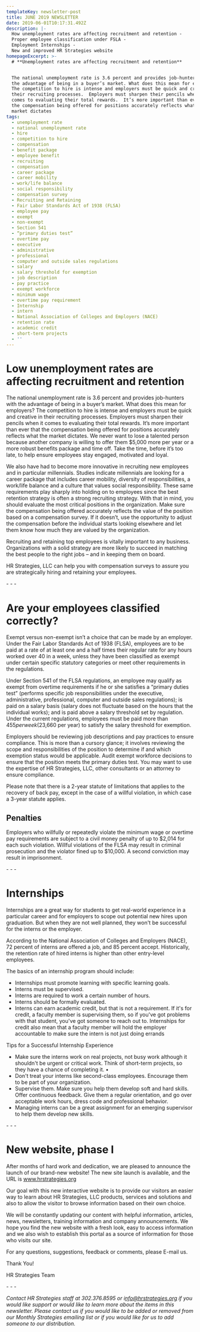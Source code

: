 ```yaml
---
templateKey: newsletter-post
title: JUNE 2019 NEWSLETTER
date: 2019-06-01T10:17:31.492Z
description: |-
  How unemployment rates are affecting recruitment and retention -
  Proper employee classification under FSLA -
  Employment Internships -
  New and improved HR Strategies website
homepageExcerpt: >-
  # **Unemployment rates are affecting recruitment and retention**


  The national unemployment rate is 3.6 percent and provides job-hunters with
  the advantage of being in a buyer’s market. What does this mean for employers?
  The competition to hire is intense and employers must be quick and creative in
  their recruiting processes.  Employers must sharpen their pencils when it
  comes to evaluating their total rewards.  It’s more important than ever that
  the compensation being offered for positions accurately reflects what the
  market dictates
tags:
  - unemployment rate
  - national unemployment rate
  - hire
  - competition to hire
  - compensation
  - benefit package
  - employee benefit
  - recruiting
  - compensation
  - career package
  - career mobility
  - work/life balance
  - social responsibility
  - compensation survey
  - Recruiting and Retaining
  - Fair Labor Standards Act of 1938 (FLSA)
  - employee pay
  - exempt
  - non-exempt
  - Section 541
  - “primary duties test”
  - overtime pay
  - executive
  - administrative
  - professional
  - computer and outside sales regulations
  - salary
  - salary threshold for exemption
  - job description
  - pay practice
  - exempt workforce
  - minimum wage
  - overtime pay requirement
  - Internship
  - intern
  - National Association of Colleges and Employers (NACE)
  - retention rate
  - academic credit
  - short-term projects
  - ''
---
```

# Low unemployment rates are affecting recruitment and retention

The national unemployment rate is 3.6 percent and provides job-hunters with the advantage of being in a buyer’s market. What does this mean for employers?  The competition to hire is intense and employers must be quick and creative in their recruiting processes.  Employers must sharpen their pencils when it comes to evaluating their total rewards.  It’s more important than ever that the compensation being offered for positions accurately reflects what the market dictates.  We never want to lose a talented person because another company is willing to offer them $5,000 more per year or a more robust benefits package and time off.  Take the time, before it’s too late, to help ensure employees stay engaged, motivated and loyal.

We also have had to become more innovative in recruiting new employees and in particular millennials. Studies indicate millennials are looking for a career package that includes career mobility, diversity of responsibilities, a work/life balance and a culture that values social responsibility. These same requirements play sharply into holding on to employees since the best retention strategy is often a strong recruiting strategy. With that in mind, you should evaluate the most critical positions in the organization.  Make sure the compensation being offered accurately reflects the value of the position based on a compensation survey.  If it doesn’t, use the opportunity to adjust the compensation before the individual starts looking elsewhere and let them know how much they are valued by the organization.

Recruiting and retaining top employees is vitally important to any business. Organizations with a solid strategy are more likely to succeed in matching the best people to the right jobs – and in keeping them on board.  

HR Strategies, LLC can help you with compensation surveys to assure you are strategically hiring and retaining your employees.

\- - -

# Are your employees classified correctly?

Exempt versus non-exempt isn’t a choice that can be made by an employer.  Under the Fair Labor Standards Act of 1938 (FLSA), employees are to be paid at a rate of at least one and a half times their regular rate for any hours worked over 40 in a week, unless they have been classified as exempt under certain specific statutory categories or meet other requirements in the regulations.

Under Section 541 of the FLSA regulations, an employee may qualify as exempt from overtime requirements if he or she satisfies a “primary duties test” (performs specific job responsibilities under the executive, administrative, professional, computer and outside sales regulations); is paid on a salary basis (salary does not fluctuate based on the hours that the individual works); and is paid above a salary threshold set by regulation. Under the current regulations, employees must be paid more than $455 per week ($23,660 per year) to satisfy the salary threshold for exemption.

Employers should be reviewing job descriptions and pay practices to ensure compliance.  This is more than a cursory glance; it involves reviewing the scope and responsibilities of the position to determine if and which exemption status would be applicable.  Audit exempt workforce decisions to ensure that the position meets the primary duties test. You may want to use the expertise of HR Strategies, LLC, other consultants or an attorney to ensure compliance.  

Please note that there is a 2-year statute of limitations that applies to the recovery of back pay, except in the case of a willful violation, in which case a 3-year statute applies.

## Penalties

Employers who willfully or repeatedly violate the minimum wage or overtime pay requirements are subject to a civil money penalty of up to $2,014 for each such violation.
Willful violations of the FLSA may result in criminal prosecution and the violator fined up to $10,000. A second conviction may result in imprisonment.

\- - -

# Internships

Internships are a great way for students to get real-world experience in a particular career and for employers to scope out potential new hires upon graduation. But when they are not well planned, they won't be successful for the interns or the employer.

According to the National Association of Colleges and Employers (NACE), 72 percent of interns are offered a job, and 85 percent accept. Historically, the retention rate of hired interns is higher than other entry-level employees.


The basics of an internship program should include:

* Internships must promote learning with specific learning goals.
* Interns must be supervised.
* Interns are required to work a certain number of hours.
* Interns should be formally evaluated.
* Interns can earn academic credit, but that is not a requirement. If it's for credit, a faculty member is supervising them, so if you've got problems with that student, you've got someone to reach out to.  Internships for credit also mean that a faculty member will hold the employer accountable to make sure the intern is not just doing errands

Tips for a Successful Internship Experience

* Make sure the interns work on real projects, not busy work although it shouldn't be urgent or critical work. Think of short-term projects, so they have a chance of completing it.
•
* Don't treat your interns like second-class employees. Encourage them to be part of your organization.
* Supervise them. Make sure you help them develop soft and hard skills. Offer continuous feedback. Give them a regular orientation, and go over acceptable work hours, dress code and professional behavior.
* Managing interns can be a great assignment for an emerging supervisor to help them develop new skills.

\- - -

# New website, phase I

After months of hard work and dedication, we are pleased to announce the launch of our brand-new website! The new site launch is available, and the URL is www.hrstrategies.org

Our goal with this new interactive website is to provide our visitors an easier way to learn about HR Strategies, LLC products, services and solutions and also to allow the visitor to browse information based on their own choice.

We will be constantly updating our content with helpful information, articles, news, newsletters, training information and company announcements.
We hope you find the new website with a fresh look, easy to access information and we also wish to establish this portal as a source of information for those who visits our site.

For any questions, suggestions, feedback or comments, please E-mail us.

Thank You!

HR Strategies Team

\- - -



_Contact HR Strategies staff at 302.376.8595 or i_[_nfo@hrstrategies.org_](www.info@hrstrategies.org) _if you would like support or would like to learn more about the items in this newsletter. Please contact us if you would like to be added or removed from our Monthly Strategies emailing list or if you would like for us to add someone to our distribution._
